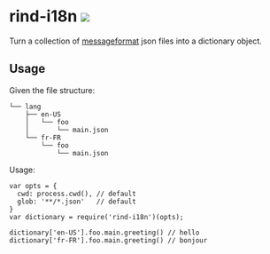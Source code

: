# rind-i18n [![](https://travis-ci.org/creativelive/rind-i18n.svg)](https://travis-ci.org/creativelive/rind-i18n)

Turn a collection of [messageformat](https://github.com/SlexAxton/messageformat.js) json files into a dictionary object.

## Usage

Given the file structure:
```
└── lang
    ├── en-US
    │   └── foo
    │       └── main.json
    └── fr-FR
        └── foo
            └── main.json
```

Usage:
```
var opts = {
  cwd: process.cwd(), // default
  glob: '**/*.json'   // default
}
var dictionary = require('rind-i18n')(opts);

dictionary['en-US'].foo.main.greeting() // hello
dictionary['fr-FR'].foo.main.greeting() // bonjour
```
